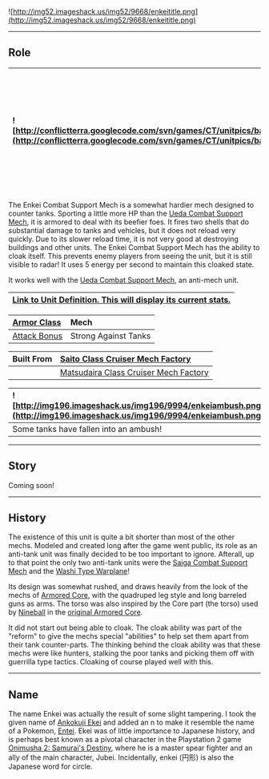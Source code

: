![http://img52.imageshack.us/img52/9668/enkeititle.png](http://img52.imageshack.us/img52/9668/enkeititle.png)


---


## Role ##

|![http://conflictterra.googlecode.com/svn/games/CT/unitpics/bantitankmech.png](http://conflictterra.googlecode.com/svn/games/CT/unitpics/bantitankmech.png)|Slightly old cloakable SM model built to destroy tanks.  Fires two armor piercing rounds.|
|:----------------------------------------------------------------------------------------------------------------------------------------------------------|:----------------------------------------------------------------------------------------|

The Enkei Combat Support Mech is a somewhat hardier mech designed to counter tanks.  Sporting a little more HP than the [Ueda Combat Support Mech](http://code.google.com/p/conflictterra/wiki/NKGUedaCombatSupportMech), it is armored to deal with its beefier foes.  It fires two shells that do substantial damage to tanks and vehicles, but it does not reload very quickly.  Due to its slower reload time, it is not very good at destroying buildings and other units.  The Enkei Combat Support Mech has the ability to cloak itself.  This prevents enemy players from seeing the unit, but it is still visible to radar!  It uses 5 energy per second to maintain this cloaked state.

It works well with the [Ueda Combat Support Mech](http://code.google.com/p/conflictterra/wiki/NKGUedaCombatSupportMech), an anti-mech unit.

|[Link to Unit Definition.  This will display its current stats.](http://code.google.com/p/conflictterra/source/browse/games/CT/units/bantitankmech.lua)|
|:------------------------------------------------------------------------------------------------------------------------------------------------------|

|[Armor Class](http://code.google.com/p/conflictterra/wiki/ArmorSystem)|Mech|
|:---------------------------------------------------------------------|:---|
|[Attack Bonus](http://code.google.com/p/conflictterra/wiki/ArmorSystem)|Strong Against Tanks|

|Built From|[Saito Class Cruiser Mech Factory](http://code.google.com/p/conflictterra/wiki/NKGSaitoClassCruiser)|
|:---------|:---------------------------------------------------------------------------------------------------|
|          |[Matsudaira Class Cruiser Mech Factory](http://code.google.com/p/conflictterra/wiki/NKGMatsudairaClassCruiser)|

|![http://img196.imageshack.us/img196/9994/enkeiambush.png](http://img196.imageshack.us/img196/9994/enkeiambush.png)|
|:------------------------------------------------------------------------------------------------------------------|
|Some tanks have fallen into an ambush!                                                                             |


---


## Story ##
Coming soon!


---


## History ##
The existence of this unit is quite a bit shorter than most of the other mechs.  Modeled and created long after the game went public, its role as an anti-tank unit was finally decided to be too important to ignore.  Afterall, up to that point the only two anti-tank units were the [Saiga Combat Support Mech](http://code.google.com/p/conflictterra/wiki/NKGSaigaCombatSupportMech) and the [Washi Type Warplane](http://code.google.com/p/conflictterra/wiki/NKGWashiTypeWarplane)!

Its design was somewhat rushed, and draws heavily from the look of the mechs of [Armored Core](http://en.wikipedia.org/wiki/Armored_Core), with the quadruped leg style and long barreled guns as arms.  The torso was also inspired by the Core part (the torso) used by [Nineball](http://armoredcore.wikia.com/wiki/Nineball) in the [original Armored Core](http://en.wikipedia.org/wiki/Armored_Core_(video_game)).

It did not start out being able to cloak.  The cloak ability was part of the "reform" to give the mechs special "abilities" to help set them apart from their tank counter-parts.  The thinking behind the cloak ability was that these mechs were like hunters, stalking the poor tanks and picking them off with guerrilla type tactics.  Cloaking of course played well with this.


---


## Name ##
The name Enkei was actually the result of some slight tampering.  I took the given name of [Ankokuji Ekei](http://en.wikipedia.org/wiki/Ankokuji_Ekei) and added an n to make it resemble the name of a Pokemon, [Entei](http://en.wikipedia.org/wiki/Entei).  Ekei was of little importance to Japanese history, and is perhaps best known as a pivotal character in the Playstation 2 game [Onimusha 2:  Samurai's Destiny](http://en.wikipedia.org/wiki/Onimusha_2), where he is a master spear fighter and an ally of the main character, Jubei.  Incidentally, enkei (円形) is also the Japanese word for circle.